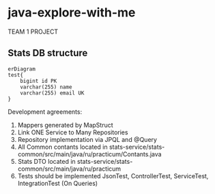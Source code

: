 # java-explore-with-me
TEAM 1 PROJECT

## Stats DB structure
```mermaid
erDiagram
test{
    bigint id PK
    varchar(255) name
    varchar(255) email UK
}
```

Development agreements:
1) Mappers generated by MapStruct
2) Link ONE Service to Many Repositories
3) Repository implementation via JPQL and @Query
4) All Common contants located in stats-service/stats-common/src/main/java/ru/practicum/Contants.java
5) Stats DTO located in stats-service/stats-common/src/main/java/ru/practicum
6) Tests should be implemented JsonTest, ControllerTest, ServiceTest, IntegrationTest (On Queries)